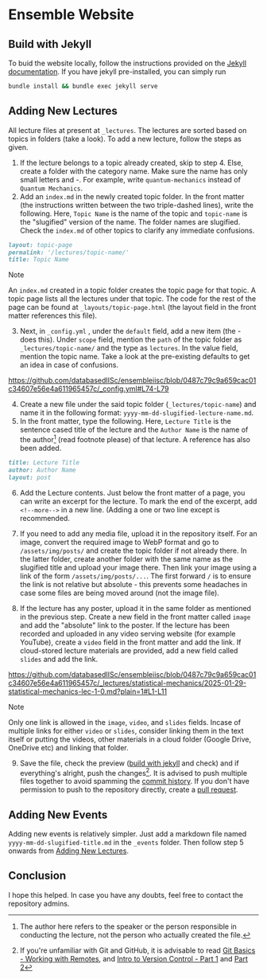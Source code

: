 # Ensemble Website

## Build with Jekyll

To buid the website locally, follow the instructions provided on the [Jekyll documentation](https://jekyllrb.com/docs/). If you have jekyll pre-installed, you can simply run

```bash
bundle install && bundle exec jekyll serve
```

## Adding New Lectures

All lecture files at present at `_lectures`. The lectures are sorted based on topics in folders (take a look). To add a new lecture, follow the steps as given.

1. If the lecture belongs to a topic already created, skip to step 4. Else, create a folder with the category name. Make sure the name has only small letters and -. For example, write `quantum-mechanics` instead of `Quantum Mechanics`.
2. Add an `index.md` in the newly created topic folder. In the front matter (the instructions written between the two triple-dashed lines), write the following. Here, `Topic Name` is the name of the topic and `topic-name` is the "slugified" version of the name. The folder names are slugified. Check the `index.md` of other topics to clarify any immediate confusions.

```markdown
layout: topic-page
permalink: '/lectures/topic-name/'
title: Topic Name 
```

> [!NOTE]
> An `index.md` created in a topic folder creates the topic page for that topic. A topic page lists all the lectures under that topic. The code for the rest of the page can be found at `_layouts/topic-page.html` (the layout field in the front matter references this file).

3. Next, in `_config.yml` , under the `default` field, add a new item (the - does this). Under `scope` field, mention the `path` of the topic folder as `_lectures/topic-name/` and the type as `lectures`. In the value field, mention the topic name. Take a look at the pre-existing defaults to get an idea in case of confusions.

https://github.com/databasedIISc/ensembleiisc/blob/0487c79c9a659cac01c34607e56e4a611965457c/_config.yml#L74-L79

4. Create a new file under the said topic folder (`_lectures/topic-name`) and name it in the following format: `yyyy-mm-dd-slugified-lecture-name.md`.
5. In the front matter, type the following. Here, `Lecture Title` is the sentence cased title of the lecture and the `Author Name` is the name of the author[^1] (read footnote please) of that lecture. A reference has also been added.

[^1]: The author here refers to the speaker or the person responsible in conducting the lecture, not the person who actually created the file.  

```markdown
title: Lecture Title
author: Author Name
layout: post
```

6. Add the Lecture contents. Just below the front matter of a page, you can write an excerpt for the lecture. To mark the end of the excerpt, add `<!--more-->` in a new line. (Adding a one or two line except is recommended.

7. If you need to add any media file, upload it in the repository itself. For an image, convert the required image to WebP format and go to `/assets/img/posts/` and create the topic folder if not already there. In the latter folder, create another folder with the same name as the slugified title and upload your image there. Then link your image using a link of the form `/assets/img/posts/...`. The first forward `/` is to ensure the link is not relative but absolute - this prevents some headaches in case some files are being moved around (not the image file).
8. If the lecture has any poster, upload it in the same folder as mentioned in the previous step. Create a new field in the front matter called `image` and add the "absolute" link to the poster. If the lecture has been recorded and uploaded in any video serving website (for example YouTube), create a `video` field in the front matter and add the link. If cloud-stored lecture materials are provided, add a new field called `slides` and add the link.

https://github.com/databasedIISc/ensembleiisc/blob/0487c79c9a659cac01c34607e56e4a611965457c/_lectures/statistical-mechanics/2025-01-29-statistical-mechanics-lec-1-0.md?plain=1#L1-L11

> [!NOTE]
> Only one link is allowed in the `image`, `video`, and `slides` fields. Incase of multiple links for either `video` or `slides`, consider linking them in the text itself or putting the videos, other materials in a cloud folder (Google Drive, OneDrive etc) and linking that folder.

9. Save the file, check the preview ([build with jekyll](#build-with-jekyll) and check) and if everything's alright, push the changes[^2]. It is advised to push multiple files together to avoid spamming the [commit history](https://git-scm.com/book/en/v2/Git-Basics-Viewing-the-Commit-History). If you don't have permission to push to the repository directly, create a [pull request](https://git-scm.com/book/en/v2/GitHub-Contributing-to-a-Project).

[^2]: If you're unfamiliar with Git and GitHub, it is advisable to read [Git Basics - Working with Remotes](https://git-scm.com/book/en/v2/Git-Basics-Recording-Changes-to-the-Repository), and [Intro to Version Control - Part 1](https://automatic-wilderness-e07.notion.site/Intro-to-Version-Control-with-Git-Part-1-7a53d6641b1b4ac88908db38dcd25ab1) and [Part 2](https://automatic-wilderness-e07.notion.site/Intro-to-Version-Control-with-Git-Part-2-d7163512e13243f1b20059afac0174e3)

## Adding New Events

Adding new events is relatively simpler. Just add a markdown file named `yyyy-mm-dd-slugified-title.md` in the `_events` folder. Then follow step 5 onwards from [Adding New Lectures](#adding-new-lectures).

## Conclusion

I hope this helped. In case you have any doubts, feel free to contact the repository admins.
